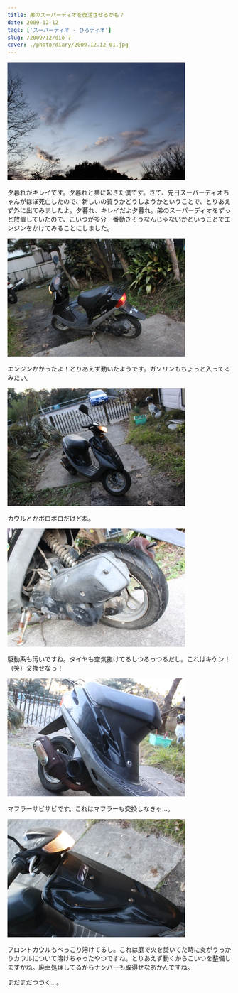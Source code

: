 ```yaml
---
title: 弟のスーパーディオを復活させるかも？
date: 2009-12-12
tags: ['スーパーディオ - ひろディオ']
slug: /2009/12/dio-7
cover: ./photo/diary/2009.12.12_01.jpg
---
```



<div class="center spacing"><img class="img-fluid" src="./photo/diary/2009.12.12_01.jpg" alt=""></div>
<p class="sentence spacing10">夕暮れがキレイです。夕暮れと共に起きた僕です。さて、先日スーパーディオちゃんがほぼ死亡したので、新しいの買うかどうしようかということで、とりあえず外に出てみましたよ。夕暮れ、キレイだよ夕暮れ。弟のスーパーディオをずっと放置していたので、こいつが多分一番動きそうなんじゃないかということでエンジンをかけてみることにしました。</p>
<div class="center spacing"><img class="img-fluid" src="./photo/diary/2009.12.12_02.jpg" alt=""></div>
<p class="sentence spacing10">エンジンかかったよ！とりあえず動いたようです。ガソリンもちょっと入ってるみたい。</p>
<div class="center spacing"><img class="img-fluid" src="./photo/diary/2009.12.12_03.jpg" alt=""></div>
<p class="sentence spacing10">カウルとかボロボロだけどね。</p>
<div class="center spacing"><img class="img-fluid" src="./photo/diary/2009.12.12_04.jpg" alt=""></div>
<p class="sentence spacing10">駆動系も汚いですね。タイヤも空気抜けてるしつるっつるだし。これはキケン！（笑）交換せなっ！</p>
<div class="center spacing"><img class="img-fluid" src="./photo/diary/2009.12.12_05.jpg" alt=""></div>
<p class="sentence spacing10">マフラーサビサビです。これはマフラーも交換しなきゃ...。</p>
<div class="center spacing"><img class="img-fluid" src="./photo/diary/2009.12.12_06.jpg" alt=""></div>
<p class="sentence spacing10">フロントカウルもべっこり溶けてるし。これは庭で火を焚いてた時に炎がうっかりカウルについて溶けちゃったやつですね。とりあえず動くからこいつを整備しますかね。廃車処理してるからナンバーも取得せなあかんですね。</p>
<p class="sentence">まだまだつづく...。</p>
